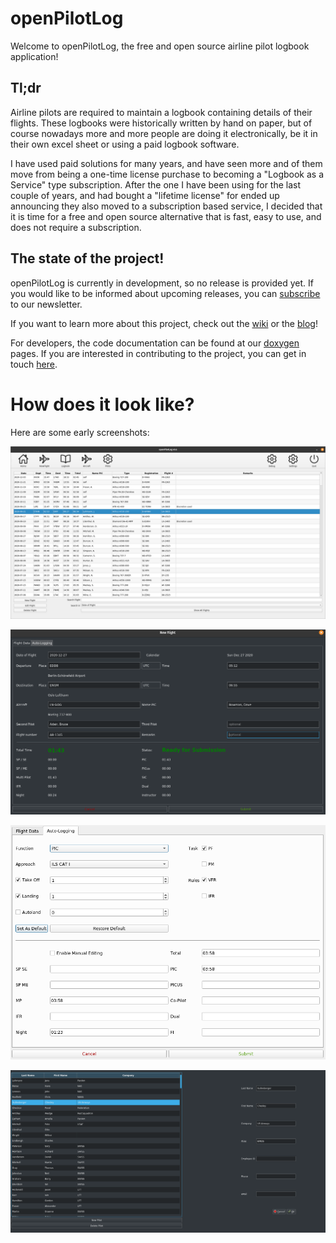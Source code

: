 # openPilotLog

Welcome to openPilotLog, the free and open source airline pilot logbook application!

## Tl;dr

Airline pilots are required to maintain a logbook containing details of their flights. These logbooks were historically written by hand on paper, but of course nowadays more and more people are doing it electronically, be it in their own excel sheet or using a paid logbook software.

I have used paid solutions for many years, and have seen more and of them move from being a one-time license purchase to becoming a "Logbook as a Service" type subscription. After the one I have been using for the last couple of years, and had bought a "lifetime license" for ended up announcing they also moved to a subscription based service, I decided that it is time for a free and open source alternative that is fast, easy to use, and does not require a subscription.

## The state of the project!

openPilotLog is currently in development, so no release is provided yet. If you would like to be informed about upcoming releases, you can [subscribe](https://turowsky.eu/?page_id=112) to our newsletter.

If you want to learn more about this project, check out the [wiki](https://github.com/fiffty-50/openpilotlog/wiki) or the [blog](https://turowsky.eu/)!

For developers, the code documentation can be found at our [doxygen](https://fiffty-50.github.io/openpilotlog/) pages. If you are interested in contributing to the project, you can get in touch [here](mailto:felix.turo@gmail.com?subject=[GitHub]%20Contributing%20to%20openPilotLog).

# How does it look like?

Here are some early screenshots:

![Alt Screenshot 1](assets/screenshots/logbookwidget_light.png)

![Alt Screenshot 2](assets/screenshots/newflight_1_dark.png)

![Alt Screenshot 3](assets/screenshots/newflight_2_light.png)

![Alt Screenshot 4](assets/screenshots/pilotsdialog_dark.png)